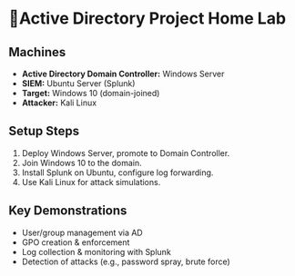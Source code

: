 # 📌Active Directory Project Home Lab

## Machines
- **Active Directory Domain Controller:** Windows Server
- **SIEM:** Ubuntu Server (Splunk)
- **Target:** Windows 10 (domain-joined)
- **Attacker:** Kali Linux

## Setup Steps
1. Deploy Windows Server, promote to Domain Controller.
2. Join Windows 10 to the domain.
3. Install Splunk on Ubuntu, configure log forwarding.
4. Use Kali Linux for attack simulations.

## Key Demonstrations
- User/group management via AD
- GPO creation & enforcement
- Log collection & monitoring with Splunk
- Detection of attacks (e.g., password spray, brute force)

